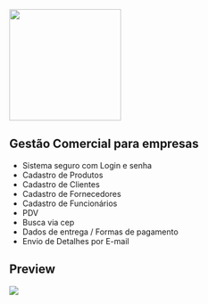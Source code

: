 <img width=200px style="margin:auto" src="https://github.com/JoaoLlucaxs/PDV_Comercial/assets/92184255/da3e5109-d347-46f9-a7e0-8de36ca61a94"/>

## Gestão Comercial para empresas

- Sistema seguro com Login e senha
- Cadastro de Produtos
- Cadastro de Clientes
- Cadastro de Fornecedores
- Cadastro de Funcionários
- PDV
- Busca via cep
- Dados de entrega / Formas de pagamento
- Envio de Detalhes por E-mail

## Preview 
<img src="https://github.com/JoaoLlucaxs/PDV_Comercial/assets/92184255/baf8ff8a-236a-490c-826c-aa64803326b4"/>
